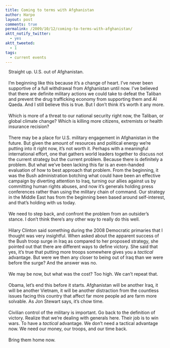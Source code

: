 ```yaml
---
title: Coming to terms with Afghanistan
author: Harpo
layout: post
comments: true
permalink: /2009/10/12/coming-to-terms-with-afghanistan/
aktt_notify_twitter:
  - yes
aktt_tweeted:
  - 1
tags:
  - current events
---
```

<p style="margin-top: 0px; margin-right: 0px; margin-bottom: 18px; margin-left: 10px; padding: 0px;">
  Straight up. U.S. out of Afghanistan.
</p>

<p style="margin-top: 0px; margin-right: 0px; margin-bottom: 18px; margin-left: 10px; padding: 0px;">
  I&#8217;m beginning like this because it&#8217;s a change of heart. I&#8217;ve never been supportive of a full withdrawal from Afghanistan until now. I&#8217;ve believed that there are definite military actions we could take to defeat the Taliban and prevent the drug trafficking economy from supporting them and Al Qaeda. And I still believe this is true. But I don&#8217;t think it&#8217;s worth it any more.
</p>

<p style="margin-top: 0px; margin-right: 0px; margin-bottom: 18px; margin-left: 10px; padding: 0px;">
  Which is more of a threat to our national security right now, the Taliban, or global climate change? Which is killing more citizens, extremists or health insurance recision?
</p>

<p style="margin-top: 0px; margin-right: 0px; margin-bottom: 18px; margin-left: 10px; padding: 0px;">
  There may be a place for U.S. military engagement in Afghanistan in the future. But given the amount of resources and political energy we&#8217;re putting into it right now, it&#8217;s not worth it. Perhaps with a meaningful international effort, one that gathers world leaders together to discuss not the current strategy but the current problem. Because there is definitely a problem. But what we&#8217;ve been lacking this far is an even-handed evaluation of how to best approach that problem. From the beginning, it was the Bush administration botching what could have been an effective campaign by diverting attention to Iraq, turning our allies against us by committing human rights abuses, and now it&#8217;s generals holding press conferences rather than using the military chain of command. Our strategy in the Middle East has from the beginning been based around self-interest, and that&#8217;s holding with us today.
</p>

<p style="margin-top: 0px; margin-right: 0px; margin-bottom: 18px; margin-left: 10px; padding: 0px;">
  We need to step back, and confront the problem from an outsider&#8217;s stance. I don&#8217;t think there&#8217;s any other way to really do this well.
</p>

<p style="margin-top: 0px; margin-right: 0px; margin-bottom: 18px; margin-left: 10px; padding: 0px;">
  Hilary Clinton said something during the 2008 Democratic primaries that I thought was very insightful. When asked about the apparent success of the Bush troop surge in Iraq as compared to her proposed strategy, she pointed out that there are different ways to define victory. She said that yes, it&#8217;s true that putting more troops somewhere gives you a <em>tactical</em> advantage. But were we then any closer to being out of Iraq than we were before the surge? And the answer was no.
</p>

<p style="margin-top: 0px; margin-right: 0px; margin-bottom: 18px; margin-left: 10px; padding: 0px;">
  We may be now, but what was the cost? Too high. We can&#8217;t repeat that.
</p>

<p style="margin-top: 0px; margin-right: 0px; margin-bottom: 18px; margin-left: 10px; padding: 0px;">
  Obama, let&#8217;s end this before it starts. Afghanistan will be another Iraq, it will be another Vietnam, it will be another distraction from the countless issues facing this country that affect far more people ad are farm more solvable. As Jon Stewart says, it&#8217;s chow time.
</p>

<p style="margin-top: 0px; margin-right: 0px; margin-bottom: 18px; margin-left: 10px; padding: 0px;">
  Civilian control of the military is important. Go back to the definition of victory. Realize that we&#8217;re dealing with generals here. Their job is to win wars. To have a <em>tactical</em> advantage. We don&#8217;t need a tactical advantage now. We need our money, our troops, and our time back.
</p>

<p style="margin-top: 0px; margin-right: 0px; margin-bottom: 18px; margin-left: 10px; padding: 0px;">
  Bring them home now.
</p>